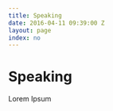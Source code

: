 ```yaml
---
title: Speaking
date: 2016-04-11 09:39:00 Z
layout: page
index: no
---
```


# Speaking


Lorem Ipsum
